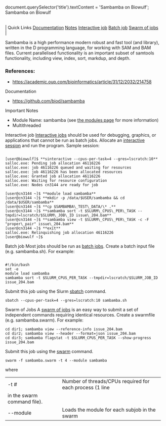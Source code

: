 

document.querySelector('title').textContent = 'Sambamba on Biowulf';
Sambamba on Biowulf


|  |
| --- |
| 
Quick Links
[Documentation](#doc)
[Notes](#notes)
[Interactive job](#int) 
[Batch job](#sbatch) 
[Swarm of jobs](#swarm) 
 |


 Sambamba is a high performance modern robust and fast tool (and library), 
 written in the D programming language, for working with SAM and BAM files. 
 Current parallelised functionality is an important subset of samtools functionality, 
 including view, index, sort, markdup, and depth.


### References:


* <https://academic.oup.com/bioinformatics/article/31/12/2032/214758>


Documentation
* <https://github.com/biod/sambamba>



Important Notes
* Module Name: sambamba (see [the 
 modules page](/apps/modules.html) for more information)
* Multithreaded





Interactive job
[Interactive jobs](/docs/userguide.html#int) should be used for debugging, graphics, or applications that cannot be run as batch jobs.
Allocate an [interactive session](/docs/userguide.html#int) and run the program. Sample session:



```

[user@biowulf]$ **sinteractive --cpus-per-task=4 --gres=lscratch:10**
salloc.exe: Pending job allocation 46116226
salloc.exe: job 46116226 queued and waiting for resources
salloc.exe: job 46116226 has been allocated resources
salloc.exe: Granted job allocation 46116226
salloc.exe: Waiting for resource configuration
salloc.exe: Nodes cn3144 are ready for job

[user@cn3144 ~]$ **module load sambamba**
[user@cn3144 ~]$ **mkdir -p /data/$USER/sambamba && cd /data/$USER/sambamba**
[user@cn3144 ~]$ **cp $SAMBAMBA\_TEST\_DATA/\* .**
[user@cn3144 ~]$ **sambamba sort -t $SLURM\_CPUS\_PER\_TASK --tmpdir=lscratch/$SLURM\_JOB\_ID issue\_204.bam**
[user@cn3144 ~]$ **sambamba view -t $SLURM\_CPUS\_PER\_TASK -c -F "proper\_pair" issue\_204.bam**
[user@cn3144 ~]$ **exit**
salloc.exe: Relinquishing job allocation 46116226
[user@biowulf ~]$

```




Batch job
Most jobs should be run as [batch jobs](/docs/userguide.html#submit).
Create a batch input file (e.g. sambamba.sh). For example:



```

#!/bin/bash
set -e
module load sambamba
sambamba sort -t $SLURM_CPUS_PER_TASK --tmpdir=lscratch/$SLURM_JOB_ID issue_204.bam
```

Submit this job using the Slurm [sbatch](/docs/userguide.html) command.



```
sbatch --cpus-per-task=4 --gres=lscratch:10 sambamba.sh
```

Swarm of Jobs 
A [swarm of jobs](/apps/swarm.html) is an easy way to submit a set of independent commands requiring identical resources. Create a swarmfile (e.g. sambamba.swarm). For example:



```
cd dir1; sambamba view --reference-info issue_204.bam
cd dir2; sambamba view --header --format=json issue_204.bam
cd dir3; sambamba flagstat -t $SLURM_CPUS_PER_TASK --show-progress issue_204.bam 
```

Submit this job using the [swarm](/apps/swarm.html) command.



```
swarm -f sambamba.swarm -t 4 --module sambamba
```

where
 

|  |  |
| --- | --- |
| -t *#* | Number of threads/CPUs required for each process (1 line 
 in the swarm command file).  |
| --module  | Loads the module for each subjob in the swarm  |





